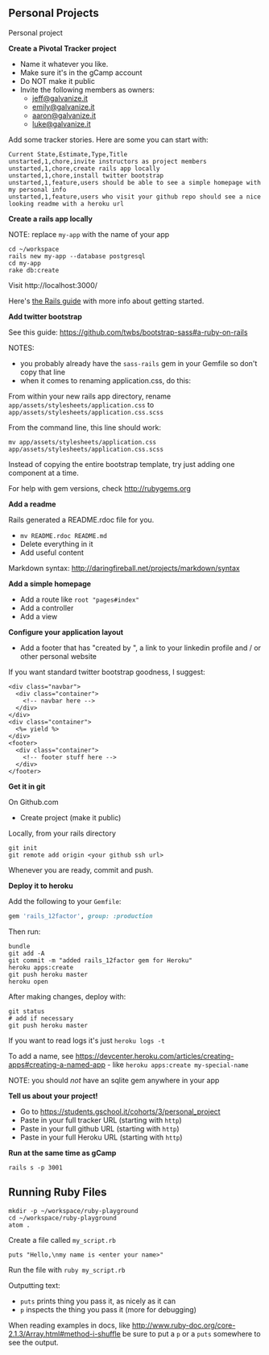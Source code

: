 ## Personal Projects

Personal project

**Create a Pivotal Tracker project**

* Name it whatever you like.
* Make sure it's in the gCamp account
* Do NOT make it public
* Invite the following members as owners:
    * jeff@galvanize.it
    * emily@galvanize.it
    * aaron@galvanize.it
    * luke@galvanize.it

Add some tracker stories.  Here are some you can start with:

```
Current State,Estimate,Type,Title
unstarted,1,chore,invite instructors as project members
unstarted,1,chore,create rails app locally
unstarted,1,chore,install twitter bootstrap
unstarted,1,feature,users should be able to see a simple homepage with my personal info
unstarted,1,feature,users who visit your github repo should see a nice looking readme with a heroku url
```

**Create a rails app locally**


NOTE: replace `my-app` with the name of your app

```
cd ~/workspace
rails new my-app --database postgresql
cd my-app
rake db:create
```

Visit http://localhost:3000/

Here's [the Rails guide](http://guides.rubyonrails.org/getting_started.html) with more info about getting started.

**Add twitter bootstrap**

See this guide: https://github.com/twbs/bootstrap-sass#a-ruby-on-rails

NOTES:
- you probably already have the `sass-rails` gem  in your Gemfile so don't copy that line
- when it comes to renaming application.css, do this:

From within your new rails app directory, rename `app/assets/stylesheets/application.css` to `app/assets/stylesheets/application.css.scss`

From the command line, this line should work:

```
mv app/assets/stylesheets/application.css app/assets/stylesheets/application.css.scss
```

Instead of copying the entire bootstrap template, try just adding one component
at a time.

For help with gem versions, check http://rubygems.org

**Add a readme**

Rails generated a README.rdoc file for you.

* `mv README.rdoc README.md`
* Delete everything in it
* Add useful content

Markdown syntax: http://daringfireball.net/projects/markdown/syntax

**Add a simple homepage**

* Add a route like `root "pages#index"`
* Add a controller
* Add a view

**Configure your application layout**

* Add a footer that has "created by <your name>", a link to your linkedin profile and / or other personal website

If you want standard twitter bootstrap goodness, I suggest:

```
<div class="navbar">
  <div class="container">
    <!-- navbar here -->
  </div>
</div>
<div class="container">
  <%= yield %>
</div>
<footer>
  <div class="container">
    <!-- footer stuff here -->
  </div>
</footer>
```

**Get it in git**

On Github.com

* Create project (make it public)

Locally, from your rails directory

```
git init
git remote add origin <your github ssh url>
```

Whenever you are ready, commit and push.

**Deploy it to heroku**

Add the following to your `Gemfile`:

```ruby
gem 'rails_12factor', group: :production
```

Then run:

```
bundle
git add -A
git commit -m "added rails_12factor gem for Heroku"
heroku apps:create
git push heroku master
heroku open
```

After making changes, deploy with:

```
git status
# add if necessary
git push heroku master
```

If you want to read logs it's just `heroku logs -t`

To add a name, see https://devcenter.heroku.com/articles/creating-apps#creating-a-named-app - like `heroku apps:create my-special-name`

NOTE: you should _not_ have an sqlite gem anywhere in your app

**Tell us about your project!**

* Go to https://students.gschool.it/cohorts/3/personal_project
* Paste in your full tracker URL (starting with `http`)
* Paste in your full github URL (starting with `http`)
* Paste in your full Heroku URL (starting with `http`)

**Run at the same time as gCamp**

`rails s -p 3001`

## Running Ruby Files

```
mkdir -p ~/workspace/ruby-playground
cd ~/workspace/ruby-playground
atom .
```

Create a file called `my_script.rb`

```
puts "Hello,\nmy name is <enter your name>"
```

Run the file with `ruby my_script.rb`

Outputting text:

* `puts` prints thing you pass it, as nicely as it can
* `p` inspects the thing you pass it (more for debugging)

When reading examples in docs, like http://www.ruby-doc.org/core-2.1.3/Array.html#method-i-shuffle be sure to put a `p` or a `puts` somewhere to see the output.
